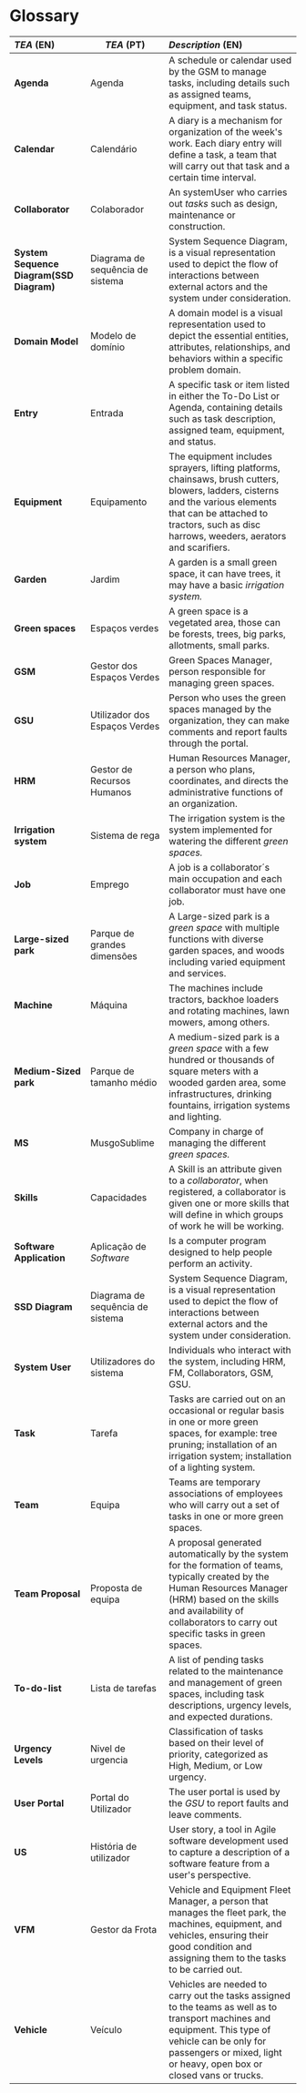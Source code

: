 # Glossary



| **_TEA_** (EN)                           | **_TEA_** (PT)                   | **_Description_** (EN)                                                                                                                                                                                                                 |                                       
|:-----------------------------------------|----------------------------------|:---------------------------------------------------------------------------------------------------------------------------------------------------------------------------------------------------------------------------------------|
| **Agenda**                               | Agenda                           | A schedule or calendar used by the GSM to manage tasks, including details such as assigned teams, equipment, and task status.                                                                                                          |
| **Calendar**                             | Calendário                       | A diary is a mechanism for organization of the week's work. Each diary entry will define a task, a team that will carry out that task and a certain  time interval.                                                                    |
| **Collaborator**                         | Colaborador                      | An systemUser who carries out _tasks_ such as design, maintenance or construction.                                                                                                                                                     |
| **System Sequence Diagram(SSD Diagram)** | Diagrama de sequência de sistema | System Sequence Diagram, is a visual representation used to depict the flow of interactions between external actors and the system under consideration.                                                                                |
| **Domain Model**                         | Modelo de domínio                | A domain model is a visual representation used to depict the essential entities, attributes, relationships, and behaviors within a specific problem domain.                                                                            |
| **Entry**                                | Entrada                          | A specific task or item listed in either the To-Do List or Agenda, containing details such as task description, assigned team, equipment, and status.                                                                                  |
| **Equipment**                            | Equipamento                      | The equipment includes sprayers, lifting platforms, chainsaws, brush cutters, blowers, ladders, cisterns and the various elements that can be attached to tractors, such as disc harrows, weeders, aerators and scarifiers.            |
| **Garden**                               | Jardim                           | A garden is a small green space, it can have trees, it may have a basic _irrigation system._                                                                                                                                           |
| **Green spaces**                         | Espaços verdes                   | A green space is a vegetated area, those can be forests, trees, big parks, allotments, small parks.                                                                                                                                    |
| **GSM**                                  | Gestor dos Espaços Verdes        | Green Spaces Manager, person responsible for managing green spaces.                                                                                                                                                                    |
| **GSU**                                  | Utilizador dos Espaços Verdes    | Person who uses the green spaces managed by the organization, they can make comments and report faults through the portal.                                                                                                             |
| **HRM**                                  | Gestor de Recursos Humanos       | Human Resources Manager, a person who plans, coordinates, and directs the administrative functions of an organization.                                                                                                                 |
| **Irrigation system**                    | Sistema de rega                  | The irrigation system is the system implemented for watering the different _green spaces._                                                                                                                                             |
| **Job**                                  | Emprego                          | A job is a collaborator´s main occupation and each collaborator must have one job.                                                                                                                                                     |
| **Large-sized park**                     | Parque de grandes dimensões      | A Large-sized park is a _green space_ with multiple functions with diverse garden spaces, and woods including varied equipment and services.                                                                                           |
| **Machine**                              | Máquina                          | The machines include tractors, backhoe loaders and rotating machines, lawn mowers, among others.                                                                                                                                       |
| **Medium-Sized park**                    | Parque de tamanho médio          | A medium-sized park is a _green space_ with a few hundred or thousands of square meters with a wooded garden area, some infrastructures, drinking fountains, irrigation systems and lighting.                                          |
| **MS**                                   | MusgoSublime                     | Company in charge of managing the different _green spaces._                                                                                                                                                                            |
| **Skills**                               | Capacidades                      | A Skill is an attribute given to a _collaborator_, when registered, a collaborator is given one or more skills that will define in which groups of work he will be working.                                                            |
| **Software Application**                 | Aplicação de _Software_          | Is a computer program designed to help people perform an activity.                                                                                                                                                                     |
| **SSD Diagram**                          | Diagrama de sequência de sistema | System Sequence Diagram, is a visual representation used to depict the flow of interactions between external actors and the system under consideration.                                                                                |
| **System User**                          | Utilizadores do sistema          | Individuals who interact with the system, including HRM, FM, Collaborators, GSM, GSU.                                                                                                                                                  |
| **Task**                                 | Tarefa                           | Tasks are carried out on an occasional or regular basis in one or more green spaces, for example: tree pruning; installation of an irrigation system; installation of a lighting system.                                               |
| **Team**                                 | Equipa                           | Teams are temporary associations of employees who will carry out a set of tasks in one or more green spaces.                                                                                                                           |
| **Team Proposal**                        | Proposta de equipa               | A proposal generated automatically by the system for the formation of teams, typically created by the Human Resources Manager (HRM) based on the skills and availability of collaborators to carry out specific tasks in green spaces. |
| **To-do-list**                           | Lista de tarefas                 | A list of pending tasks related to the maintenance and management of green spaces, including task descriptions, urgency levels, and expected durations.                                                                                |
| **Urgency Levels**                       | Nivel de urgencia                | Classification of tasks based on their level of priority, categorized as High, Medium, or Low urgency.                                                                                                                                 |
| **User Portal**                          | Portal do Utilizador             | The user portal is used by the _GSU_ to report faults and leave comments.                                                                                                                                                              |
| **US**                                   | História de utilizador           | User story, a tool in Agile software development used to capture a description of a software feature from a user's perspective.                                                                                                        |
| **VFM**                                  | Gestor da Frota                  | Vehicle and Equipment Fleet Manager, a person that manages the fleet park, the machines, equipment, and vehicles, ensuring their good condition and assigning them to the tasks to be carried out.                                     |
| **Vehicle**                              | Veículo                          | Vehicles are needed to carry out the tasks assigned to the teams as well as to transport machines and equipment. This type of vehicle can be only for passengers or mixed, light or heavy, open box or closed vans or trucks.          |.                                                                                                                                                                     |








